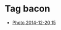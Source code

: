 <!--
title: Tag bacon
date: 2020-06-28T14:55:35.017Z
tags:
-->
# Tag bacon

 * [Photo 2014-12-20 15](105691058822.md)